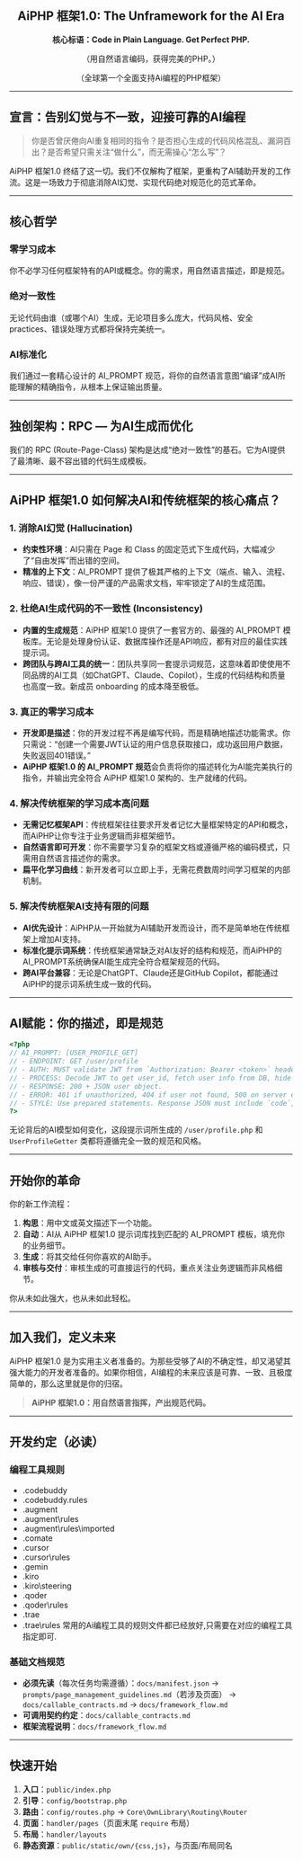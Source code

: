
<div align="center">
  <h2>AiPHP 框架1.0: The Unframework for the AI Era</h2>
  <p><strong>核心标语：Code in Plain Language. Get Perfect PHP.</strong></p>
  <p>（用自然语言编码，获得完美的PHP。）</p> 
  <p>（全球第一个全面支持Ai编程的PHP框架）</p>
</div>

---

## 宣言：告别幻觉与不一致，迎接可靠的AI编程

> 你是否曾厌倦向AI重复相同的指令？是否担心生成的代码风格混乱、漏洞百出？是否希望只需关注“做什么”，而无需操心“怎么写”？

AiPHP 框架1.0 终结了这一切。我们不仅解构了框架，更重构了AI辅助开发的工作流。这是一场致力于彻底消除AI幻觉、实现代码绝对规范化的范式革命。

---

## 核心哲学

### 零学习成本
你不必学习任何框架特有的API或概念。你的需求，用自然语言描述，即是规范。

### 绝对一致性
无论代码由谁（或哪个AI）生成，无论项目多么庞大，代码风格、安全 practices、错误处理方式都将保持完美统一。

### AI标准化
我们通过一套精心设计的 AI_PROMPT 规范，将你的自然语言意图“编译”成AI所能理解的精确指令，从根本上保证输出质量。

---

## 独创架构：RPC — 为AI生成而优化

我们的 RPC (Route-Page-Class) 架构是达成“绝对一致性”的基石。它为AI提供了最清晰、最不容出错的代码生成模板。

---

## AiPHP 框架1.0 如何解决AI和传统框架的核心痛点？

### 1. 消除AI幻觉 (Hallucination)
- **约束性环境**：AI只需在 Page 和 Class 的固定范式下生成代码，大幅减少了“自由发挥”而出错的空间。
- **精准的上下文**：AI_PROMPT 提供了极其严格的上下文（端点、输入、流程、响应、错误），像一份严谨的产品需求文档，牢牢锁定了AI的生成范围。

### 2. 杜绝AI生成代码的不一致性 (Inconsistency)
- **内置的生成规范**：AiPHP 框架1.0 提供了一套官方的、最强的 AI_PROMPT 模板库。无论是处理身份认证、数据库操作还是API响应，都有对应的最佳实践提示词。
- **跨团队与跨AI工具的统一**：团队共享同一套提示词规范，这意味着即使使用不同品牌的AI工具（如ChatGPT、Claude、Copilot），生成的代码结构和质量也高度一致。新成员 onboarding 的成本降至极低。

### 3. 真正的零学习成本
- **开发即是描述**：你的开发过程不再是编写代码，而是精确地描述功能需求。你只需说：“创建一个需要JWT认证的用户信息获取接口，成功返回用户数据，失败返回401错误。”
- **AiPHP 框架1.0 的 AI_PROMPT 规范**会负责将你的描述转化为AI能完美执行的指令，并输出完全符合 AiPHP 框架1.0 架构的、生产就绪的代码。

### 4. 解决传统框架的学习成本高问题
- **无需记忆框架API**：传统框架往往要求开发者记忆大量框架特定的API和概念，而AiPHP让你专注于业务逻辑而非框架细节。
- **自然语言即可开发**：你不需要学习复杂的框架文档或遵循严格的编码模式，只需用自然语言描述你的需求。
- **扁平化学习曲线**：新开发者可以立即上手，无需花费数周时间学习框架的内部机制。

### 5. 解决传统框架AI支持有限的问题
- **AI优先设计**：AiPHP从一开始就为AI辅助开发而设计，而不是简单地在传统框架上增加AI支持。
- **标准化提示词系统**：传统框架通常缺乏对AI友好的结构和规范，而AiPHP的AI_PROMPT系统确保AI能生成完全符合框架规范的代码。
- **跨AI平台兼容**：无论是ChatGPT、Claude还是GitHub Copilot，都能通过AiPHP的提示词系统生成一致的代码。

---

## AI赋能：你的描述，即是规范

```php
<?php
// AI_PROMPT: [USER_PROFILE_GET]
// - ENDPOINT: GET /user/profile
// - AUTH: MUST validate JWT from `Authorization: Bearer <token>` header.
// - PROCESS: Decode JWT to get user_id, fetch user info from DB, hide password field.
// - RESPONSE: 200 + JSON user object.
// - ERROR: 401 if unauthorized, 404 if user not found, 500 on server error.
// - STYLE: Use prepared statements. Response JSON must include `code`, `data`, `msg` fields.
?>
```

无论背后的AI模型如何变化，这段提示词所生成的 `/user/profile.php` 和 `UserProfileGetter` 类都将遵循完全一致的规范和风格。

---

## 开始你的革命

你的新工作流程：

1. **构思**：用中文或英文描述下一个功能。
2. **自动**：AI从 AiPHP 框架1.0 提示词库找到匹配的 AI_PROMPT 模板，填充你的业务细节。
3. **生成**：将其交给任何你喜欢的AI助手。
4. **审核与交付**：审核生成的可直接运行的代码，重点关注业务逻辑而非风格细节。

你从未如此强大，也从未如此轻松。

---

## 加入我们，定义未来

AiPHP 框架1.0 是为实用主义者准备的。为那些受够了AI的不确定性，却又渴望其强大能力的开发者准备的。如果你相信，AI编程的未来应该是可靠、一致、且极度简单的，那么这里就是你的归宿。

> **AiPHP 框架1.0：用自然语言指挥，产出规范代码。**

---

## 开发约定（必读）

### 编程工具规则
- .codebuddy
- .codebuddy\.rules
- .augment
- .augment\rules
- .augment\rules\imported
- .comate
- .cursor
- .cursor\rules
- .gemin
- .kiro
- .kiro\steering
- .qoder
- .qoder\rules
- .trae
- .trae\rules
常用的Ai编程工具的规则文件都已经放好,只需要在对应的编程工具指定即可.

### 基础文档规范
- **必须先读**（每次任务均需遵循）：`docs/manifest.json` → `prompts/page_management_guidelines.md`（若涉及页面） → `docs/callable_contracts.md` → `docs/framework_flow.md`
- **可调用契约约定**：`docs/callable_contracts.md`
- **框架流程说明**：`docs/framework_flow.md`

---

## 快速开始

1. **入口**：`public/index.php`
2. **引导**：`config/bootstrap.php`
3. **路由**：`config/routes.php` → `Core\OwnLibrary\Routing\Router`
4. **页面**：`handler/pages`（页面末尾 `require` 布局）
5. **布局**：`handler/layouts`
6. **静态资源**：`public/static/own/{css,js}`，与页面/布局同名



